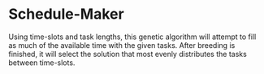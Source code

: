 # Schedule-Maker
Using time-slots and task lengths, this genetic algorithm will attempt to fill as much of the available time with the given tasks.
After breeding is finished, it will select the solution that most evenly distributes the tasks between time-slots.
